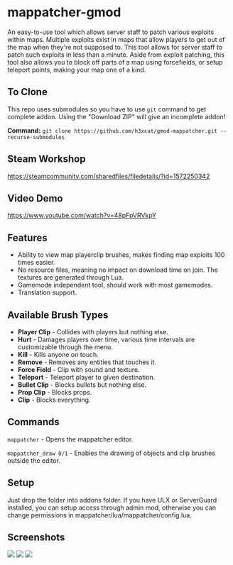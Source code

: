 # mappatcher-gmod
An easy-to-use tool which allows server staff to patch various exploits within maps.
Multiple exploits exist in maps that allow players to get out of the map when they're not supposed to. This tool allows for server staff to patch such exploits in less than a minute. Aside from exploit patching, this tool also allows you to block off parts of a map using forcefields, or setup teleport points, making your map one of a kind.

## To Clone
This repo uses submodules so you have to use `git` command to get complete addon. Using the "Download ZIP" will give an incomplete addon!

**Command:** `git clone https://github.com/h3xcat/gmod-mappatcher.git --recurse-submodules`

## Steam Workshop

https://steamcommunity.com/sharedfiles/filedetails/?id=1572250342

## Video Demo
https://www.youtube.com/watch?v=48pFpVRVkpY

## Features

* Ability to view map playerclip brushes, makes finding map exploits 100 times easier.
* No resource files, meaning no impact on download time on join. The textures are generated through Lua.
* Gamemode independent tool, should work with most gamemodes.
* Translation support.

## Available Brush Types

* **Player Clip** - Collides with players but nothing else.
* **Hurt** - Damages players over time, various time intervals are customizable through the menu.
* **Kill** - Kills anyone on touch.
* **Remove** - Removes any entities that touches it.
* **Force Field** - Clip with sound and texture.
* **Teleport** - Teleport player to given destination.
* **Bullet Clip** - Blocks bullets but nothing else.
* **Prop Clip** - Blocks props.
* **Clip** - Blocks everything.

## Commands

`mappatcher` - Opens the mappatcher editor.

`mappatcher_draw 0/1` - Enables the drawing of objects and clip brushes outside the editor.

## Setup

Just drop the folder into addons folder. If you have ULX or ServerGuard installed, you can setup access through admin mod, otherwise you can change permissions in mappatcher/lua/mappatcher/config.lua.

## Screenshots

![](https://i.imgur.com/roqNMGg.jpg)
![](https://i.imgur.com/Ngxv1xY.jpg)
![](https://i.imgur.com/r88T2LT.png)
